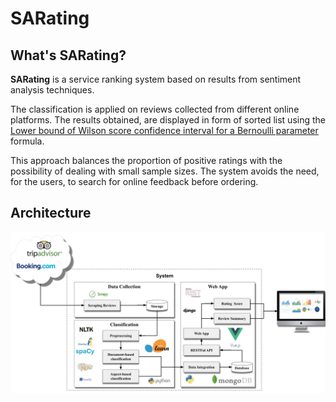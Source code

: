 # SARating


## What's SARating?
**SARating** is a service ranking system based on results from sentiment analysis techniques.

The classification is applied on reviews collected from different online platforms. 
The results obtained, are displayed in form of sorted list using the [Lower bound of Wilson score confidence interval for a Bernoulli parameter](http://www.evanmiller.org/how-not-to-sort-by-average-rating.html) formula.
                            
This approach balances the proportion of positive ratings with the possibility of dealing with small sample sizes.
The system avoids the need, for the users, to search for online feedback  before ordering.


## Architecture
![Architecture](architecture.jpg)